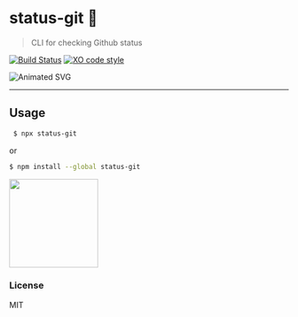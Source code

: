 # status-git 🐙

> CLI for checking Github status

[![Build Status](https://travis-ci.org/xxczaki/status-git.svg?branch=master)](https://travis-ci.org/xxczaki/status-git) 
[![XO code style](https://img.shields.io/badge/code_style-XO-5ed9c7.svg)](https://github.com/xojs/xo) 

![Animated SVG](https://rawcdn.githack.com/xxczaki/status-git/master/screenshot.svg)

---

## Usage
```bash
 $ npx status-git
```
or
```bash
$ npm install --global status-git
```

<a href="https://www.patreon.com/akepinski">
	<img src="https://c5.patreon.com/external/logo/become_a_patron_button@2x.png" width="160">
</a>

### License

MIT
